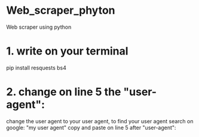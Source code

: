 # Web_scraper_phyton
Web scraper using python

# 1. write on your terminal
pip install resquests bs4

# 2. change on line 5 the "user-agent":
change the user agent to your user agent, to find your user agent search on google:
"my user agent"
copy and paste on line 5 after "user-agent":
